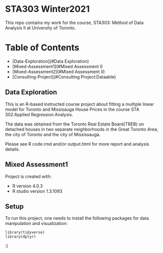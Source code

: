 # STA303 Winter2021
This repo contains my work for the course, STA303: Method of Data Analysis II at University of Toronto.

# Table of Contents
* [Data-Exploration](#Data Exploration)
* [Mixed-Assessment1](#Mixed Assessment I)
* [Mixed-Assessment2](#Mixed Assessment II)
* [Consulting-Project](#Consulting Project:Dataable)




## Data Exploration
This is an R-based instructed course project about fitting a multiple linear model for Toronto and Missisauga House Prices in the course STA 302:Applied Regression Analysis.

The data was obtained from the Toronto Real Estate Board(TREB) on detached houses in two separate neighborhoods in the Great Toronto Area, the city of Toronto and the city of Mississauga.

Please see R code.rmd and/or output.html for more report and analysis details.

## Mixed Assessment1
Project is created with:
* R version 4.0.3
* R studio version 1.3.1093
	
## Setup
To run this project, one needs to install the following packages for data manipulation and visualization:

```
library(tidyverse)
library(dplyr)
```
:)
